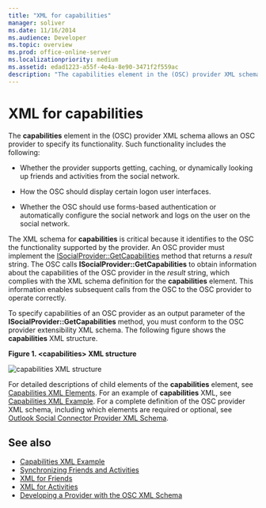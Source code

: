 ```yaml
---
title: "XML for capabilities" 
manager: soliver
ms.date: 11/16/2014
ms.audience: Developer
ms.topic: overview
ms.prod: office-online-server
ms.localizationpriority: medium
ms.assetid: edad1223-a55f-4e4a-8e90-3471f2f559ac
description: "The capabilities element in the (OSC) provider XML schema allows an OSC provider to specify its functionality. Such functionality includes the following:"
---
```


# XML for capabilities

The **capabilities** element in the (OSC) provider XML schema allows an OSC provider to specify its functionality. Such functionality includes the following: 
  
- Whether the provider supports getting, caching, or dynamically looking up friends and activities from the social network.
    
- How the OSC should display certain logon user interfaces.
    
- Whether the OSC should use forms-based authentication or automatically configure the social network and logs on the user on the social network.
    
The XML schema for **capabilities** is critical because it identifies to the OSC the functionality supported by the provider. An OSC provider must implement the [ISocialProvider::GetCapabilities](isocialprovider-getcapabilities.md) method that returns a  _result_ string. The OSC calls **ISocialProvider::GetCapabilities** to obtain information about the capabilities of the OSC provider in the _result_ string, which complies with the XML schema definition for the **capabilities** element. This information enables subsequent calls from the OSC to the OSC provider to operate correctly. 
  
To specify capabilities of an OSC provider as an output parameter of the **ISocialProvider::GetCapabilities** method, you must conform to the OSC provider extensibility XML schema. The following figure shows the **capabilities** XML structure. 
  
**Figure 1. \<capabilities\> XML structure**

![capabilities XML structure](media/ol14oscref_Specifyingxmlforcapabilities_image1.gif)
  
For detailed descriptions of child elements of the **capabilities** element, see [Capabilities XML Elements](capabilities-xml-elements.md). For an example of **capabilities** XML, see [Capabilities XML Example](capabilities-xml-example.md). For a complete definition of the OSC provider XML schema, including which elements are required or optional, see [Outlook Social Connector Provider XML Schema](outlook-social-connector-provider-xml-schema.md).
  
## See also

- [Capabilities XML Example](capabilities-xml-example.md)  
- [Synchronizing Friends and Activities](synchronizing-friends-and-activities.md)  
- [XML for Friends](xml-for-friends.md)  
- [XML for Activities](xml-for-activities.md)
- [Developing a Provider with the OSC XML Schema](developing-a-provider-with-the-osc-xml-schema.md)


